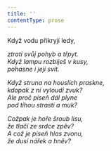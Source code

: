 ```yaml
---
title: ''
contentType: prose
---
```


Když vodu přikryjí ledy,

_ztratí svůj pohyb a třpyt.  
Když lampu rozbiješ v kusy,  
pohasne i její svit._

_Když struna na houslích praskne,  
kdopak z ní vyloudí zvuk?  
Ale proč píseň dál plyne  
pod tíhou strastí a muk?_

_Cožpak je hoře šroub lisu,  
že tlačí ze srdce zpěv?  
A což je píseň hlas zvonu,  
že dusí nářek a hněv?_
